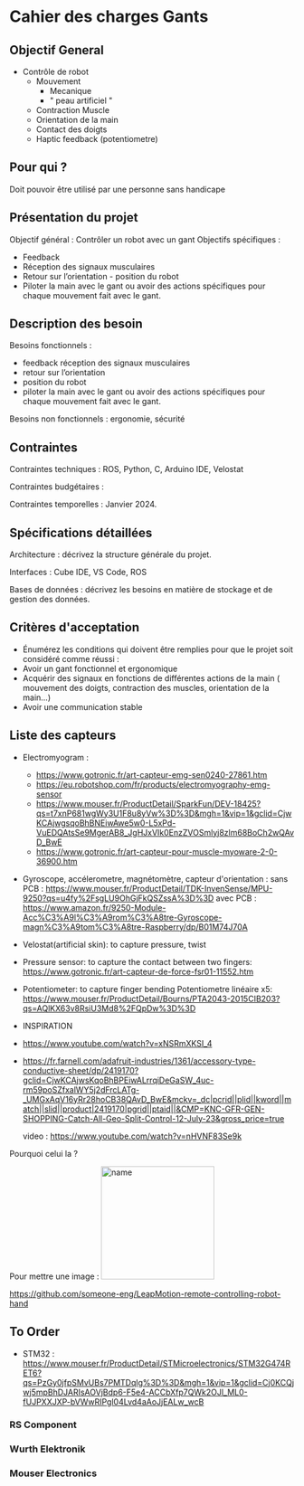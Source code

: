 # Cahier des charges Gants 

## Objectif General
- Contrôle de robot
    - Mouvement
        - Mecanique
        - " peau artificiel "
    - Contraction Muscle
    - Orientation de la main
    - Contact des doigts
    - Haptic feedback (potentiometre)
## Pour qui ?
Doit pouvoir être utilisé par une personne sans handicape 

## Présentation du projet
Objectif général : Contrôler un robot avec un gant 
Objectifs spécifiques :
- Feedback
- Réception des signaux musculaires 
- Retour sur l’orientation - position du robot
- Piloter la main avec le gant ou avoir des actions spécifiques pour chaque mouvement fait avec le gant. 
    
## Description des besoin
Besoins fonctionnels :  
- feedback réception des signaux musculaires 
- retour sur l’orientation 
- position du robot 
- piloter la main avec le gant ou avoir des actions spécifiques pour chaque mouvement fait avec le gant. 
                        
Besoins non fonctionnels : ergonomie, sécurité 

## Contraintes
Contraintes techniques : ROS, Python, C, Arduino IDE, Velostat

Contraintes budgétaires : 

Contraintes temporelles : Janvier 2024.

## Spécifications détaillées
Architecture : décrivez la structure générale du projet.

Interfaces : Cube IDE, VS Code, ROS

Bases de données : décrivez les besoins en matière de stockage et de gestion des données.

## Critères d'acceptation
- Énumérez les conditions qui doivent être remplies pour que le projet soit considéré comme réussi :
- Avoir un gant fonctionnel et ergonomique
- Acquérir des signaux en fonctions de différentes actions de la main ( mouvement des doigts, contraction des muscles, orientation de la main…)
- Avoir une communication stable 

## Liste des capteurs
- Electromyogram :
    - https://www.gotronic.fr/art-capteur-emg-sen0240-27861.htm
    - https://eu.robotshop.com/fr/products/electromyography-emg-sensor
    - https://www.mouser.fr/ProductDetail/SparkFun/DEV-18425?qs=t7xnP681wgWy3U1F8u8yVw%3D%3D&mgh=1&vip=1&gclid=CjwKCAjwgsqoBhBNEiwAwe5w0-L5xPd-VuEDQAtsSe9MgerAB8_JgHJxVIk0EnzZVOSmlyj8zlm68BoCh2wQAvD_BwE
    - https://www.gotronic.fr/art-capteur-pour-muscle-myoware-2-0-36900.htm
- Gyroscope, accélerometre, magnétomètre, capteur d'orientation : sans PCB : https://www.mouser.fr/ProductDetail/TDK-InvenSense/MPU-9250?qs=u4fy%2FsgLU9OhGjFkQSZssA%3D%3D
  avec PCB : https://www.amazon.fr/9250-Module-Acc%C3%A9l%C3%A9rom%C3%A8tre-Gyroscope-magn%C3%A9tom%C3%A8tre-Raspberry/dp/B01M74J70A
- Velostat(artificial skin): to capture pressure, twist
- Pressure sensor: to capture the contact between two fingers: https://www.gotronic.fr/art-capteur-de-force-fsr01-11552.htm
- Potentiometer: to capture finger bending
    Potentiometre linéaire x5: https://www.mouser.fr/ProductDetail/Bourns/PTA2043-2015CIB203?qs=AQlKX63v8RsiU3Md8%2FQpDw%3D%3D

- INSPIRATION
- https://www.youtube.com/watch?v=xNSRmXKSI_4
- https://fr.farnell.com/adafruit-industries/1361/accessory-type-conductive-sheet/dp/2419170?gclid=CjwKCAjwsKqoBhBPEiwALrrqiDeGaSW_4uc-rm59poSZfxalWY5j2dFrcLATg-_UMGxAqV16yRr28hoCB38QAvD_BwE&mckv=_dc|pcrid||plid||kword||match||slid||product|2419170|pgrid||ptaid||&CMP=KNC-GFR-GEN-SHOPPING-Catch-All-Geo-Split-Control-12-July-23&gross_price=true

  video : https://www.youtube.com/watch?v=nHVNF83Se9k

Pourquoi celui la ? 

Pour mettre une image : 
<img src="docs/name.png " alt="name" width="200"/>

https://github.com/someone-eng/LeapMotion-remote-controlling-robot-hand

## To Order
- STM32 : https://www.mouser.fr/ProductDetail/STMicroelectronics/STM32G474RET6?qs=PzGy0jfpSMvUBs7PMTDqlg%3D%3D&mgh=1&vip=1&gclid=Cj0KCQjwj5mpBhDJARIsAOVjBdp6-F5e4-ACCbXfp7QWk2OJl_ML0-fUJPXXJXP-bVWwRIPgl04Lvd4aAoJjEALw_wcB

### RS Component

### Wurth Elektronik

### Mouser Electronics
